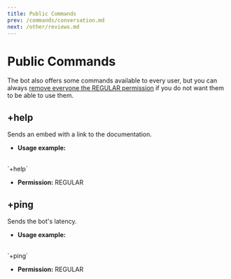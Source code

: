 ```yaml
---
title: Public Commands
prev: /commands/conversation.md
next: /other/reviews.md
---
```


# Public Commands

The bot also offers some commands available to every user, but you can always [remove everyone the REGULAR permission](/commands/configuration.md#permission-levelname-commandname-add-remove-role-id-userid) if you do not want them to be able to use them.

## +help

Sends an embed with a link to the documentation.

- **Usage example:**
<br/>
`+help`

- **Permission:** REGULAR

## +ping

Sends the bot's latency.

- **Usage example:**
<br/>
`+ping`

- **Permission:** REGULAR
